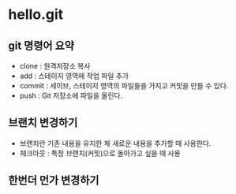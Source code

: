 # hello.git

## git 명령어 요약

- clone : 원격저장소 복사
- add : 스테이지 영역에 작업 파일 추가
- commit : 세이브, 스테이지 영역의 파일들을 가지고 커밋을 만들 수 있다.
- push : Git 저장소에 파일을 올린다.

## 브랜치 변경하기
 - 브랜치란 기존 내용을 유지한 체 새로운 내용을 추가할 때 사용한다.
 - 체크아웃 : 특정 브랜치(커밋)으로 돌아가고 싶을 때 사용


## 한번더 먼가 변경하기
